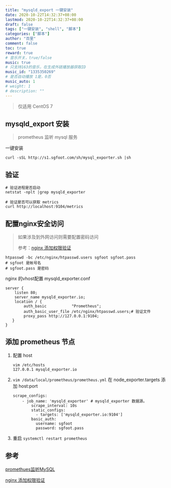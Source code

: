 ```yaml
---
title: "mysqld_export 一键安装"
date: 2020-10-22T14:32:37+08:00
lastmod: 2020-10-22T14:32:37+08:00
draft: false
tags: ["一键安装", "shell", "脚本"]
categories: ["脚本"]
author: "百里"
comment: false
toc: true
reward: true
# 音乐开关，true/false
music: true
# 只支持163的音乐，在生成外链播放器获取ID
music_id: "1335350269"
# 是否自动播放 1是，0否
music_auto: 1
# weight: 1
# description: ""
---
```




> 仅适用 CentOS 7

## mysqld_export 安装

> prometheus 监听 mysql 服务

一键安装

```shell
curl -sSL http://s1.sgfoot.com/sh/mysql_exporter.sh |sh
```

## 验证

```shell
# 验证进程是否启动
netstat -nplt |grep mysqld_exporter

# 验证是否可以获取 metrics
curl http://localhost:9104/metrics
```

## 配置nginx安全访问

> 如果涉及到外网访问则需要配置密码访问
>
> 参考：[nginx 添加权限验证](https://www.sgfoot.com/htpasswd.html)

```shell
htpasswd -bc /etc/nginx/htpasswd.users sgfoot sgfoot.pass
# sgfoot 是帐号名
# sgfoot.pass 是密码
```

nginx 的vhost配置 mysqld_exporter.conf

```shell
server {
    listen 80;
    server_name mysqld_exporter.io;
    location / {
    	auth_basic           "Prometheus";
        auth_basic_user_file /etc/nginx/htpasswd.users;# 验证文件
 	    proxy_pass http://127.0.0.1:9104;
   }
}
```

## 添加 prometheus 节点

 1. 配置 host

    ```shell
    vim /etc/hosts
    127.0.0.1 mysqld_exporter.io
    ```

    

 2. `vim /data/local/prometheus/prometheus.yml` 在 node_exporter.targets 添加 host:port

    ```shell
    scrape_configs:
        - job_name: 'mysqld_exporter' # mysqld_exporter 数据源。
            scrape_interval: 10s
            static_configs:
              - targets: ['mysqld_exporter.io:9104']
            basic_auth:
              username: sgfoot
              password: sgfoot.pass
    ```

    

 3. 重启 `systemctl restart prometheus`



## 参考

[promethues监听MySQL](http://localhost:1313/mysqld_exporter.html)

[nginx 添加权限验证](https://www.sgfoot.com/htpasswd.html)

